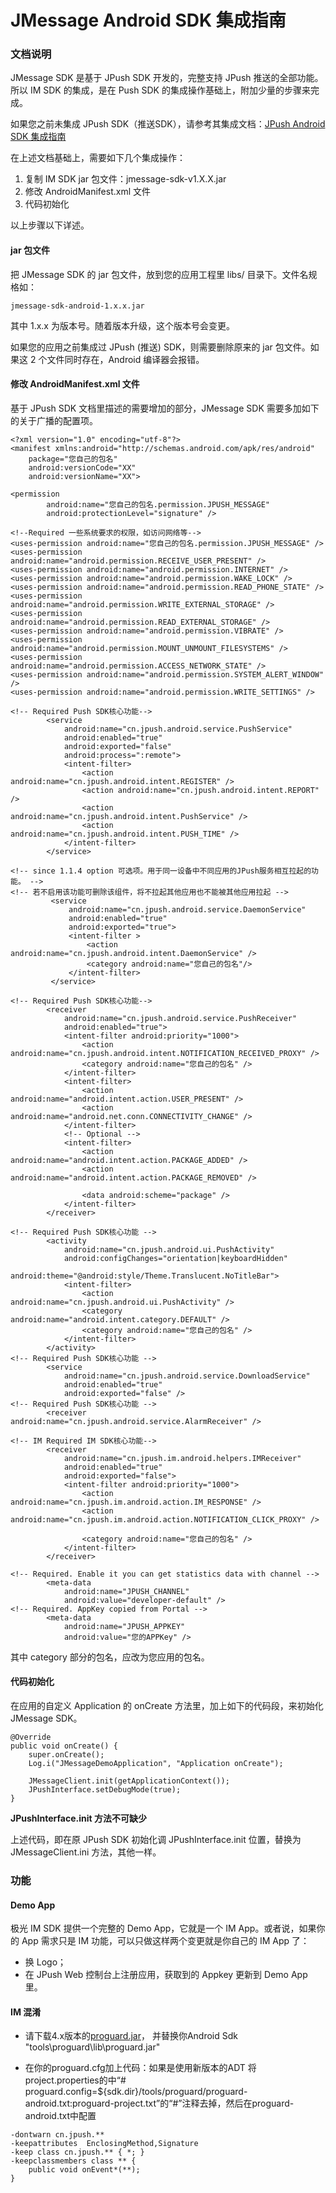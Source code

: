 # JMessage Android SDK 集成指南

### 文档说明

JMessage SDK 是基于 JPush SDK 开发的，完整支持 JPush 推送的全部功能。所以 IM SDK 的集成，是在 Push SDK 的集成操作基础上，附加少量的步骤来完成。

如果您之前未集成 JPush SDK（推送SDK），请参考其集成文档：[JPush Android SDK 集成指南](../../guideline/android_guide/)

在上述文档基础上，需要如下几个集成操作：

1. 复制 IM SDK jar 包文件：jmessage-sdk-v1.X.X.jar
2. 修改 AndroidManifest.xml 文件
3. 代码初始化

以上步骤以下详述。

#### jar 包文件

把 JMessage SDK 的 jar 包文件，放到您的应用工程里 libs/ 目录下。文件名规格如：

    jmessage-sdk-android-1.x.x.jar

其中 1.x.x 为版本号。随着版本升级，这个版本号会变更。

如果您的应用之前集成过 JPush (推送) SDK，则需要删除原来的 jar 包文件。如果这 2 个文件同时存在，Android 编译器会报错。

#### 修改 AndroidManifest.xml 文件

基于 JPush SDK 文档里描述的需要增加的部分，JMessage SDK 需要多加如下的关于广播的配置项。

```
<?xml version="1.0" encoding="utf-8"?>
<manifest xmlns:android="http://schemas.android.com/apk/res/android"
    package="您自己的包名"
    android:versionCode="XX"
    android:versionName="XX">

<permission
        android:name="您自己的包名.permission.JPUSH_MESSAGE"
        android:protectionLevel="signature" />

<!--Required 一些系统要求的权限，如访问网络等-->
<uses-permission android:name="您自己的包名.permission.JPUSH_MESSAGE" />
<uses-permission android:name="android.permission.RECEIVE_USER_PRESENT" />
<uses-permission android:name="android.permission.INTERNET" />
<uses-permission android:name="android.permission.WAKE_LOCK" />
<uses-permission android:name="android.permission.READ_PHONE_STATE" />
<uses-permission android:name="android.permission.WRITE_EXTERNAL_STORAGE" />
<uses-permission android:name="android.permission.READ_EXTERNAL_STORAGE" />
<uses-permission android:name="android.permission.VIBRATE" />
<uses-permission android:name="android.permission.MOUNT_UNMOUNT_FILESYSTEMS" />
<uses-permission android:name="android.permission.ACCESS_NETWORK_STATE" />
<uses-permission android:name="android.permission.SYSTEM_ALERT_WINDOW" />
<uses-permission android:name="android.permission.WRITE_SETTINGS" />

<!-- Required Push SDK核心功能-->
        <service
            android:name="cn.jpush.android.service.PushService"
            android:enabled="true"
            android:exported="false"
            android:process=":remote">
            <intent-filter>
                <action android:name="cn.jpush.android.intent.REGISTER" />
                <action android:name="cn.jpush.android.intent.REPORT" />
                <action android:name="cn.jpush.android.intent.PushService" />
                <action android:name="cn.jpush.android.intent.PUSH_TIME" />
            </intent-filter>
        </service>

<!-- since 1.1.4 option 可选项。用于同一设备中不同应用的JPush服务相互拉起的功能。 -->
<!-- 若不启用该功能可删除该组件，将不拉起其他应用也不能被其他应用拉起 -->
         <service
             android:name="cn.jpush.android.service.DaemonService"
             android:enabled="true"
             android:exported="true">
             <intent-filter >
                 <action android:name="cn.jpush.android.intent.DaemonService" />
                 <category android:name="您自己的包名"/>
             </intent-filter>
         </service>

<!-- Required Push SDK核心功能-->
        <receiver
            android:name="cn.jpush.android.service.PushReceiver"
            android:enabled="true">
            <intent-filter android:priority="1000">
                <action android:name="cn.jpush.android.intent.NOTIFICATION_RECEIVED_PROXY" />
                <category android:name="您自己的包名" />
            </intent-filter>
            <intent-filter>
                <action android:name="android.intent.action.USER_PRESENT" />
                <action android:name="android.net.conn.CONNECTIVITY_CHANGE" />
            </intent-filter>
            <!-- Optional -->
            <intent-filter>
                <action android:name="android.intent.action.PACKAGE_ADDED" />
                <action android:name="android.intent.action.PACKAGE_REMOVED" />

                <data android:scheme="package" />
            </intent-filter>
        </receiver>

<!-- Required Push SDK核心功能 -->
        <activity
            android:name="cn.jpush.android.ui.PushActivity"
            android:configChanges="orientation|keyboardHidden"
            android:theme="@android:style/Theme.Translucent.NoTitleBar">
            <intent-filter>
                <action android:name="cn.jpush.android.ui.PushActivity" />
                <category android:name="android.intent.category.DEFAULT" />
                <category android:name="您自己的包名" />
            </intent-filter>
        </activity>
<!-- Required Push SDK核心功能 -->
        <service
            android:name="cn.jpush.android.service.DownloadService"
            android:enabled="true"
            android:exported="false" />
<!-- Required Push SDK核心功能 -->
        <receiver android:name="cn.jpush.android.service.AlarmReceiver" />

<!-- IM Required IM SDK核心功能-->
        <receiver
            android:name="cn.jpush.im.android.helpers.IMReceiver"
            android:enabled="true"
            android:exported="false">
            <intent-filter android:priority="1000">
                <action android:name="cn.jpush.im.android.action.IM_RESPONSE" />
                <action android:name="cn.jpush.im.android.action.NOTIFICATION_CLICK_PROXY" />

                <category android:name="您自己的包名" />
            </intent-filter>
        </receiver>

<!-- Required. Enable it you can get statistics data with channel -->
        <meta-data
            android:name="JPUSH_CHANNEL"
            android:value="developer-default" />
<!-- Required. AppKey copied from Portal -->
        <meta-data
            android:name="JPUSH_APPKEY"
            android:value="您的APPKey" />
```
其中 category 部分的包名，应改为您应用的包名。

#### 代码初始化

在应用的自定义 Application 的 onCreate 方法里，加上如下的代码段，来初始化 JMessage SDK。

```
@Override
public void onCreate() {
    super.onCreate();
    Log.i("JMessageDemoApplication", "Application onCreate");
   
    JMessageClient.init(getApplicationContext());
    JPushInterface.setDebugMode(true);
}
```

**JPushInterface.init 方法不可缺少**

上述代码，即在原 JPush SDK 初始化调 JPushInterface.init 位置，替换为 JMessageClient.ini 方法，其他一样。



### 功能

#### Demo App

极光 IM SDK 提供一个完整的 Demo App，它就是一个 IM App。或者说，如果你的 App 需求只是 IM 功能，可以只做这样两个变更就是你自己的 IM App 了：

+ 换 Logo； 
+ 在 JPush Web 控制台上注册应用，获取到的 Appkey 更新到 Demo App 里。


#### IM 混淆

+ 请下载4.x版本的[proguard.jar](http://sourceforge.net/projects/proguard/files/proguard/)， 并替换你Android Sdk "tools\proguard\lib\proguard.jar"

+ 在你的proguard.cfg加上代码：如果是使用新版本的ADT 将project.properties的中“# proguard.config=${sdk.dir}/tools/proguard/proguard-android.txt:proguard-project.txt”的“#”注释去掉，然后在proguard-android.txt中配置

```
-dontwarn cn.jpush.**
-keepattributes  EnclosingMethod,Signature
-keep class cn.jpush.** { *; }
-keepclassmembers class ** {
    public void onEvent*(**);
}

```
    
<br />
